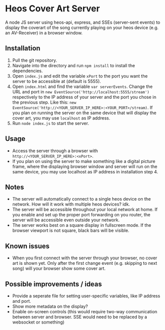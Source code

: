 # Heos Cover Art Server

A node JS server using heos-api, express, and SSEs (server-sent events) to display the coverart of the song currently playing on your heos device (e.g. an AV-Receiver) in a browser window.

## Installation
1. Pull the git repository.
2. Navigate into the directory and run `npm install` to install the dependencies.
3. Open `index.js` and edit the variable `xPort` to the port you want the server to be accessible at (default is 5555).
4. Open `index.html` and find the variable `var serverEvents`. Change the URL and port in `new EventSource('http://localhost:5555/stream')` respectively to the IP address of your server and the port you chose in the previous step. Like this: `new EventSource('http://<YOUR_SERVER_IP_HERE>:<YOUR_PORT>/stream)`. If you plan on running the server on the same device that will display the cover art, you may use `localhost` as IP address.
5. Run `node index.js` to start the server.

## Usage
- Access the server through a browser with `http://<YOUR_SERVER_IP_HERE>:<xPort>`.
- If you plan on using the server to make something like a digital picture frame, where the displaying browser window and server will run on the same device, you may use localhost as IP address in installation step 4.

## Notes
- The server will automatically connect to a single heos device on the network. How will it work with multiple heos devices? idk.
- The server will be accessible throughout your local network at home. If you enable and set up the proper port forwarding on you router, the server will be accessible even outside your network.
- The server works best on a square display in fullscreen mode. If the browser viewport is not square, black bars will be visible.

## Known issues
- When you first connect with the server through your browser, no cover art is shown yet. Only after the first change event (e.g. skipping to next song) will your browser show some cover art.

## Possible improvements / ideas
- Provide a seperate file for setting user-specific variables, like IP address and port.
- Show more metadata on the display?
- Enable on-screen controls (this would require two-way communication between server and browser. SSE would need to be replaced by a websocket or something)